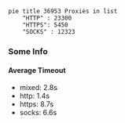 
```mermaid
pie title 36953 Proxies in list
    "HTTP" : 23300
    "HTTPS": 5450
    "SOCKS" : 12323
```

### Some Info
#### Average Timeout

- mixed: 2.8s
- http: 1.4s
- https: 8.7s
- socks: 6.6s